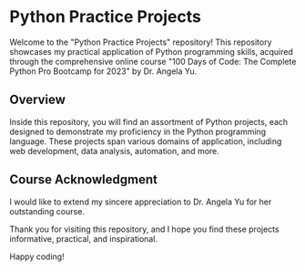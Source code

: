 # Python Practice Projects

Welcome to the "Python Practice Projects" repository! This repository showcases my practical application of Python programming skills, acquired through the comprehensive online course "100 Days of Code: The Complete Python Pro Bootcamp for 2023" by Dr. Angela Yu.

## Overview

Inside this repository, you will find an assortment of Python projects, each designed to demonstrate my proficiency in the Python programming language. These projects span various domains of application, including web development, data analysis, automation, and more.

## Course Acknowledgment

I would like to extend my sincere appreciation to Dr. Angela Yu for her outstanding course. 


Thank you for visiting this repository, and I hope you find these projects informative, practical, and inspirational.

Happy coding!
